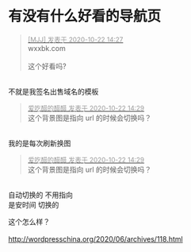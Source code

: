 # 有没有什么好看的导航页


<div class="quote"><blockquote><font size="2"><a href="https://www.hostloc.com/forum.php?mod=redirect&amp;goto=findpost&amp;pid=9335860&amp;ptid=757129" target="_blank"><font color="#999999">[MJJ] 发表于 2020-10-22 14:27</font></a></font><br />
wxxbk.com<br />
<br />
这个好看吗?</blockquote></div><br />
不就是我签名出售域名的模板<img src="static/image/smiley/default/lol.gif" smilieid="12" border="0" alt="" />

<div class="quote"><blockquote><font size="2"><a href="https://www.hostloc.com/forum.php?mod=redirect&amp;goto=findpost&amp;pid=9335877&amp;ptid=757129" target="_blank"><font color="#999999">爱吃醋的醋醋 发表于 2020-10-22 14:29</font></a></font><br />
这个背景图是指向 url 的时候会切换吗？</blockquote></div><br />
我的是每次刷新换图

<div class="quote"><blockquote><font size="2"><a href="https://www.hostloc.com/forum.php?mod=redirect&amp;goto=findpost&amp;pid=9335877&amp;ptid=757129" target="_blank"><font color="#999999">爱吃醋的醋醋 发表于 2020-10-22 14:29</font></a></font><br />
这个背景图是指向 url 的时候会切换吗？</blockquote></div><br />
自动切换的 不用指向<br />
是安时间 切换的<img id="aimg_p3k9y" onclick="zoom(this, this.src, 0, 0, 0)" class="zoom" src="https://cdn.jsdelivr.net/gh/hishis/forum-master/public/images/patch.gif" onmouseover="img_onmouseoverfunc(this)" onload="thumbImg(this)" border="0" alt="" />

这个怎么样？<br />
<br />
http://wordpresschina.org/2020/06/archives/118.html

